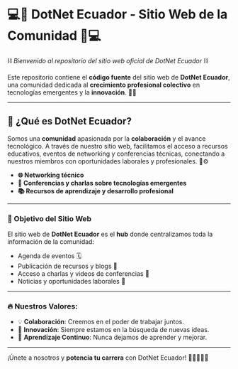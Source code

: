# 💻🚀 DotNet Ecuador - Sitio Web de la Comunidad 🚀💻

⛓️ *Bienvenido al repositorio del sitio web oficial de DotNet Ecuador* ⛓️

Este repositorio contiene el **código fuente** del sitio web de **DotNet Ecuador**, una comunidad dedicada al **crecimiento profesional colectivo** en tecnologías emergentes y la **innovación**. 🧠🤖

---

## 👥 ¿Qué es DotNet Ecuador?

Somos una **comunidad** apasionada por la **colaboración** y el avance tecnológico. A través de nuestro sitio web, facilitamos el acceso a recursos educativos, eventos de networking y conferencias técnicas, conectando a nuestros miembros con oportunidades laborales y profesionales. 🔗⚙️

- **🌐 Networking técnico**
- **🎤 Conferencias y charlas sobre tecnologías emergentes**
- **📚 Recursos de aprendizaje y desarrollo profesional**

---

### 🎯 Objetivo del Sitio Web

El sitio web de **DotNet Ecuador** es el **hub** donde centralizamos toda la información de la comunidad:
- Agenda de eventos 🗓️
- Publicación de recursos y blogs 📖
- Acceso a charlas y videos de conferencias 🎥
- Noticias y oportunidades laborales 📰

---

### 🔥 Nuestros Valores:

- 💡 **Colaboración**: Creemos en el poder de trabajar juntos.
- 🤝 **Innovación**: Siempre estamos en la búsqueda de nuevas ideas.
- 📖 **Aprendizaje Continuo**: Nunca dejamos de aprender y mejorar.

---

¡Únete a nosotros y **potencia tu carrera** con DotNet Ecuador! 💼👩‍💻👨‍💻
